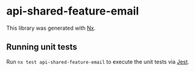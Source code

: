 # api-shared-feature-email

This library was generated with [Nx](https://nx.dev).

## Running unit tests

Run `nx test api-shared-feature-email` to execute the unit tests via [Jest](https://jestjs.io).
